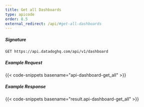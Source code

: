 ```yaml
---
title: Get all Dashboards
type: apicode
order: 8.5
external_redirect: /api/#get-all-dashboards
---
```


##### Signature
`GET https://api.datadoghq.com/api/v1/dashboard`
##### Example Request
{{< code-snippets basename="api-dashboard-get_all" >}}
##### Example Response
{{< code-snippets basename="result.api-dashboard-get_all" >}}
